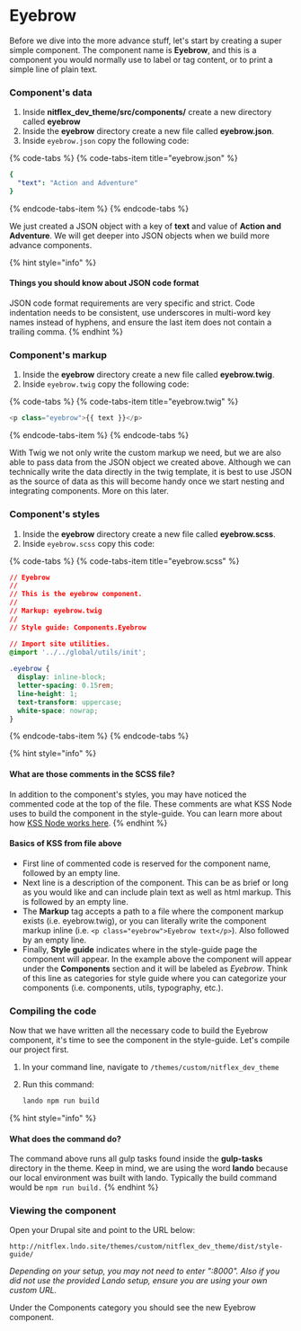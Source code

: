 # Eyebrow

Before we dive into the more advance stuff, let's start by creating a super simple component. The component name is **Eyebrow**, and this is a component you would normally use to label or tag content, or to print a simple line of plain text.

### Component's data

1. Inside **nitflex\_dev\_theme/src/components/** create a new directory called **eyebrow**
2. Inside the **eyebrow** directory create a new file called **eyebrow.json**.
3. Inside `eyebrow.json` copy the following code:

{% code-tabs %}
{% code-tabs-item title="eyebrow.json" %}
```yaml
{ 
  "text": "Action and Adventure"
}
```
{% endcode-tabs-item %}
{% endcode-tabs %}

We just created a JSON object with a key of **text** and value of **Action and Adventure**. We will get deeper into JSON objects when we build more advance components.

{% hint style="info" %}
#### Things you should know about JSON code format 

JSON code format requirements are very specific and strict.  Code indentation needs to be consistent, use underscores in multi-word key names instead of hyphens, and ensure the last item does not contain a trailing comma. 
{% endhint %}

### Component's markup

1. Inside the **eyebrow** directory create a new file called **eyebrow.twig**.
2. Inside `eyebrow.twig` copy the following code:

{% code-tabs %}
{% code-tabs-item title="eyebrow.twig" %}
```php
<p class="eyebrow">{{ text }}</p>
```
{% endcode-tabs-item %}
{% endcode-tabs %}

With Twig we not only write the custom markup we need, but we are also able to pass data from the JSON object we created above.  Although we can technically write the data directly in the twig template, it is best to use JSON as the source of data as this will become handy once we start nesting and integrating components.  More on this later.

### Component's styles

1. Inside the **eyebrow** directory create a new file called **eyebrow.scss**.
2. Inside `eyebrow.scss` copy this code:

{% code-tabs %}
{% code-tabs-item title="eyebrow.scss" %}
```css
// Eyebrow
//
// This is the eyebrow component.
//
// Markup: eyebrow.twig
//
// Style guide: Components.Eyebrow

// Import site utilities.
@import '../../global/utils/init';
​
.eyebrow {
  display: inline-block;
  letter-spacing: 0.15rem;
  line-height: 1;
  text-transform: uppercase;
  white-space: nowrap;
}
```
{% endcode-tabs-item %}
{% endcode-tabs %}

{% hint style="info" %}
#### What are those comments in the SCSS file?

In addition to the component's styles, you may have noticed the commented code at the top of the file. These comments are what KSS Node uses to build the component in the style-guide. You can learn more about how [KSS Node works here](https://github.com/kss-node/kss-node).
{% endhint %}

#### Basics of KSS from file above

* First line of commented code is reserved for the component name, followed by an empty line.
* Next line is a description of the component. This can be as brief or long as you would like and can include plain text as well as html markup. This is followed by an empty line.
* The **Markup** tag accepts a path to a file where the component markup exists \(i.e. eyebrow.twig\), or you can literally write the component markup inline \(i.e. `<p class="eyebrow">Eyebrow text</p>`\). Also followed by an empty line.
* Finally, **Style guide** indicates where in the style-guide page the component will appear. In the example above the component will appear under the **Components** section and it will be labeled as _Eyebrow_. Think of this line as categories for style guide where you can categorize your components \(i.e. components, utils, typography, etc.\).

### Compiling the code

Now that we have written all the necessary code to build the Eyebrow component, it's time to see the component in the style-guide. Let's compile our project first.

1. In your command line, navigate to `/themes/custom/nitflex_dev_theme` 
2. Run this command: 

   ```bash
   lando npm run build
   ```

{% hint style="info" %}
#### What does the command do?

The command above runs all gulp tasks found inside the **gulp-tasks** directory in the theme.  Keep in mind, we are using the word **lando** because our local environment was built with lando.  Typically the build command would be `npm run build.`
{% endhint %}

### Viewing the component <a id="viewing-the-eyebrow-component"></a>

Open your Drupal site and point to the URL below:

```text
http://nitflex.lndo.site/themes/custom/nitflex_dev_theme/dist/style-guide/
```

_Depending on your setup, you may not need to enter ":8000". Also if you did not use the provided Lando setup, ensure you are using your own custom URL._

Under the Components category you should see the new Eyebrow component.

